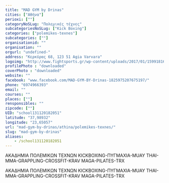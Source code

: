 ```yaml
---
title: "MAD GYM by Drinas"
cities: ["Αθήνα"]
perioxi: [""]
categoryNoSLug: "Πολεμικές τέχνες"
subcategoriesNoSLug: ["Kick Boxing"]
categories: ["polemikes-texnes"]
subcategories: [""]
organisationid: ""
organisation: ""
orgurl: "undefined-"
address: "Κερκύρας 68, 123 51 Agia Varvara"
logoimg: "http://www.fightsports.gr/wp-content/uploads/2017/01/15991816_1876247035942241_1842094823_o.jpg"
profilePhoto : "downloaded"
coverPhoto : "downloaded"
website: ""
facebook: "www.facebook.com/MAD-GYM-BY-Drinas-1825975207675197/"
phone: "6974966393"
email: ""
courses: ""
places: [""]
rensponsibles: ""
zipcode: [""]
UID: "school131120182051"
latitude: "37,98932"
longitude: "23,65057"
url: "mad-gym-by-drinas/athina/polemikes-texnes/"
slug: "mad-gym-by-drinas"
aliases:
    - /school131120182051
---
```



ΑΚΑΔΗΜΙΑ ΠΟΛΕΜΙΚΩΝ ΤΕΧΝΩΝ KICKBOXING-ΠΥΓΜΑΧΙΑ-MUAY THAI-MMA-GRAPPLING-CROSSFIT-KRAV MAGA-PILATES-ΤRX

ΑΚΑΔΗΜΙΑ ΠΟΛΕΜΙΚΩΝ ΤΕΧΝΩΝ KICKBOXING-ΠΥΓΜΑΧΙΑ-MUAY THAI-MMA-GRAPPLING-CROSSFIT-KRAV MAGA-PILATES-ΤRX